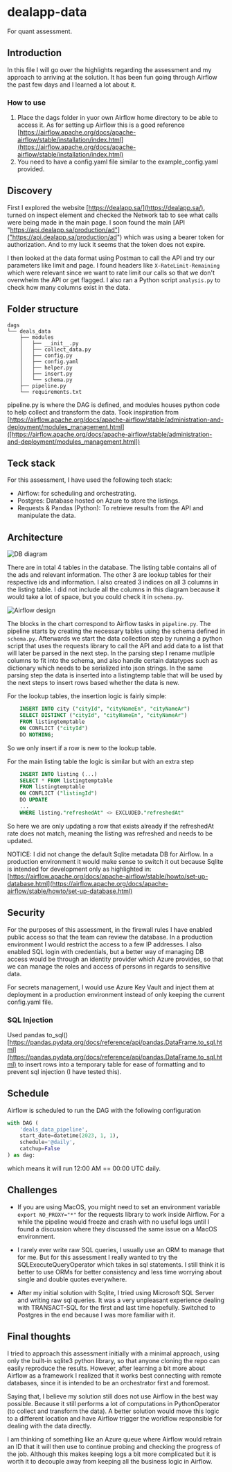 # dealapp-data
For quant assessment.

## Introduction
In this file I will go over the highlights regarding the assessment and my approach to arriving at the solution. It has been fun going through Airflow the past few days and I learned a lot about it.

### How to use
1. Place the dags folder in yuor own Airflow home directory to be able to access it. As for setting up Airflow this is a good reference [https://airflow.apache.org/docs/apache-airflow/stable/installation/index.html](https://airflow.apache.org/docs/apache-airflow/stable/installation/index.html)
2. You need to have a config.yaml file similar to the example_config.yaml provided.

## Discovery
First I explored the website [https://dealapp.sa/](https://dealapp.sa/), turned on inspect element and checked the Network tab to see what calls were being made in the main page. I soon found the main [API "https://api.dealapp.sa/production/ad"]("https://api.dealapp.sa/production/ad") which was using a bearer token for authorization. And to my luck it seems that the token does not expire. 

I then looked at the data format using Postman to call the API and try our parameters like limit and page. I found headers like ```X-RateLimit-Remaining``` which were relevant since we want to rate limit our calls so that we don't overwhelm the API or get flagged. I also ran a Python script `analysis.py` to check how many columns exist in the data.

## Folder structure
```
dags
└── deals_data
    ├── modules
    │   ├── __init__.py
    │   ├── collect_data.py
    │   ├── config.py
    │   ├── config.yaml 
    │   ├── helper.py
    │   ├── insert.py
    │   └── schema.py
    ├── pipeline.py
    └── requirements.txt
```
pipeline.py is where the DAG is defined, and modules houses python code to help collect and transform the data.
Took inspiration from [https://airflow.apache.org/docs/apache-airflow/stable/administration-and-deployment/modules_management.html]([https://airflow.apache.org/docs/apache-airflow/stable/administration-and-deployment/modules_management.html])

## Teck stack
For this assessment, I have used the following tech stack:
- Airflow: for scheduling and orchestrating.
- Postgres: Database hosted on Azure to store the listings.
- Requests & Pandas (Python): To retrieve results from the API and manipulate the data.

## Architecture
![DB diagram](https://github.com/mhalhamdan/dealapp-data/assets/48159946/207527d0-444a-461a-b9bc-0a5ab6d573cf)

There are in total 4 tables in the database. The listing table contains all of the ads and relevant information. The other 3 are lookup tables for their respective ids and information. I also created 3 indices on all 3 columns in the listing table. I did not include all the columns in this diagram because it would take a lot of space, but you could check it in `schema.py`.

![Airflow design](https://github.com/mhalhamdan/dealapp-data/assets/48159946/1de7a73f-d1b1-49d3-b9b1-c37eac07b440)

The blocks in the chart correspond to Airflow tasks in `pipeline.py`. The pipeline starts by creating the necessary tables using the schema defined in `schema.py`. Afterwards we start the data collection step by running a python script that uses the requests library to call the API and add data to a list that will later be parsed in the next step. In the parsing step I rename mutliple columns to fit into the schema, and also handle certain datatypes such as dictionary which needs to be serialized into json strings. In the same parsing step the data is inserted into a listingtemp table that will be used by the next steps to insert rows based whether the data is new. 

For the lookup tables, the insertion logic is fairly simple:
```sql
    INSERT INTO city ("cityId", "cityNameEn", "cityNameAr") 
    SELECT DISTINCT ("cityId", "cityNameEn", "cityNameAr")
    FROM listingtemptable
    ON CONFLICT ("cityId") 
    DO NOTHING;
```
So we only insert if a row is new to the lookup table.

For the main listing table the logic is similar but with an extra step
```sql
    INSERT INTO listing (...)
    SELECT * FROM listingtemptable
    FROM listingtemptable
    ON CONFLICT ("listingId") 
    DO UPDATE
    ...
    WHERE listing."refreshedAt" <> EXCLUDED."refreshedAt"
```
So here we are only updating a row that exists already if the refreshedAt rate does not match, meaning the listing was refreshed and needs to be updated.

NOTICE: I did not change the default Sqlite metadata DB for Airflow. In a production environment it would make sense to switch it out because Sqlite is intended for development only as highlighted in: [https://airflow.apache.org/docs/apache-airflow/stable/howto/set-up-database.html](https://airflow.apache.org/docs/apache-airflow/stable/howto/set-up-database.html)

## Security

For the purposes of this assessment, in the firewall rules I have enabled public access so that the team can review the database. In a production environment I would restrict the access to a few IP addresses. I also enabled SQL login with credentials, but a better way of managing DB access would be through an identity provider which Azure provides, so that we can manage the roles and access of persons in regards to sensitive data.

For secrets management, I would use Azure Key Vault and inject them at deployment in a production environment instead of only keeping the current config.yaml file. 

### SQL Injection
Used pandas to_sql() [https://pandas.pydata.org/docs/reference/api/pandas.DataFrame.to_sql.html](https://pandas.pydata.org/docs/reference/api/pandas.DataFrame.to_sql.html) to insert rows into a temporary table for ease of formatting and to prevent sql injection (I have tested this). 

## Schedule 
Airflow is scheduled to run the DAG with the following configuration
```python
with DAG (
    'deals_data_pipeline', 
    start_date=datetime(2023, 1, 1), 
    schedule='@daily',
    catchup=False
) as dag:
```
which means it will run 12:00 AM == 00:00 UTC daily.

## Challenges

- If you are using MacOS, you might need to set an environment variable ```export NO_PROXY="*"``` for the requests library to work inside Airflow. For a while the pipeline would freeze and crash with no useful logs until I found a discussion where they discussed the same issue on a MacOS environment.

- I rarely ever write raw SQL queries, I usually use an ORM to manage that for me. But for this assessment I really wanted to try the SQLExecuteQueryOperator which takes in sql statements. I still think it is better to use ORMs for better consistency and less time worrying about single and double quotes everywhere.
  
- After my initial solution with Sqlite, I tried using Microsoft SQL Server and writing raw sql queries. It was a very unpleasant experience dealing with TRANSACT-SQL for the first and last time hopefully. Switched to Postgres in the end because I was more familiar with it.

## Final thoughts
I tried to approach this assessment initially with a minimal approach, using only the built-in sqlite3 python library, so that anyone cloning the repo can easily reproduce the results. However, after learning a bit more about Airflow as a framework I realized that it works best connecting with remote databases, since it is intended to be an orchestrator first and foremost. 

Saying that, I believe my solution still does not use Airflow in the best way possible. Because it still performs a lot of computations in PythonOperator (to collect and transform the data). A better solution would move this logic to a different location and have Airflow trigger the workflow responsible for dealing with the data directly.

I am thinking of something like an Azure queue where Airflow would retrain an ID that it will then use to continue probing and checking the progress of the job. Although this makes keeping logs a bit more complicated but it is worth it to decouple away from keeping all the business logic in Airflow.

